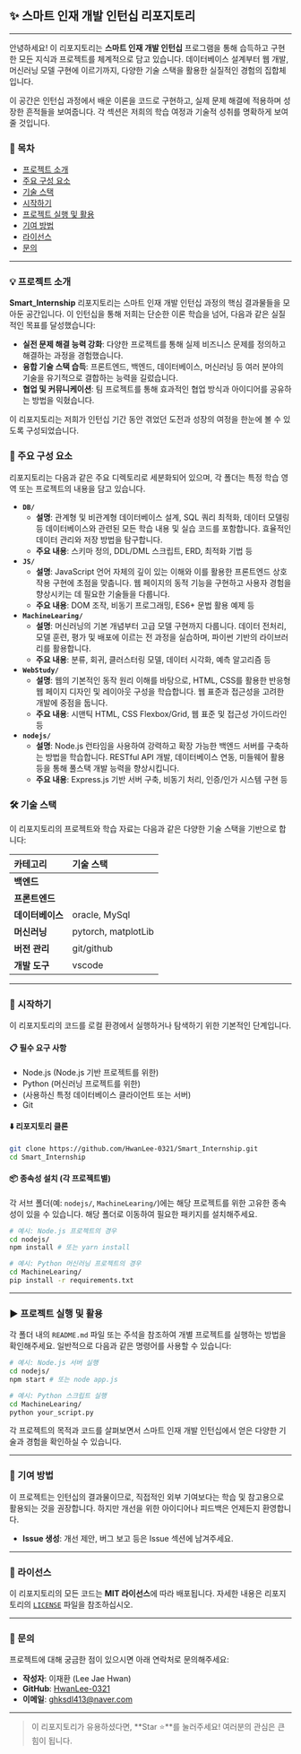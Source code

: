 ## ✨ 스마트 인재 개발 인턴십 리포지토리

-----

안녕하세요\! 이 리포지토리는 **스마트 인재 개발 인턴십** 프로그램을 통해 습득하고 구현한 모든 지식과 프로젝트를 체계적으로 담고 있습니다. 데이터베이스 설계부터 웹 개발, 머신러닝 모델 구현에 이르기까지, 다양한 기술 스택을 활용한 실질적인 경험의 집합체입니다.

이 공간은 인턴십 과정에서 배운 이론을 코드로 구현하고, 실제 문제 해결에 적용하며 성장한 흔적들을 보여줍니다. 각 섹션은 저희의 학습 여정과 기술적 성취를 명확하게 보여줄 것입니다.

### 🚀 목차

  - [프로젝트 소개](https://www.google.com/search?q=%23-%ED%94%84%EB%A1%9C%EC%A0%9D%ED%8A%B8-%EC%86%8C%EA%B0%9C)
  - [주요 구성 요소](https://www.google.com/search?q=%23-%EC%A3%BC%EC%9A%94-%EA%B5%AC%EC%84%B1-%EC%9A%94%EC%86%8C)
  - [기술 스택](https://www.google.com/search?q=%23-%EA%B8%B0%EC%88%A0-%EC%8A%A4%ED%83%9D)
  - [시작하기](https://www.google.com/search?q=%23-%EC%8B%9C%EC%9E%91%ED%95%98%EA%B8%B0)
  - [프로젝트 실행 및 활용](https://www.google.com/search?q=%23-%ED%94%84%EB%A1%9C%EC%A0%9D%ED%8A%B8-%EC%8B%A4%ED%96%89-%EB%B0%8F-%ED%99%9C%EC%9A%A9)
  - [기여 방법](https://www.google.com/search?q=%23-%EA%B8%B0%EC%97%AC-%EB%B0%A9%EB%B2%95)
  - [라이선스](https://www.google.com/search?q=%23-%EB%9D%BC%EC%9D%B4%EC%84%A0%EC%8A%A4)
  - [문의](https://www.google.com/search?q=%23-%EB%AC%B8%EC%9D%98)

-----

### 💡 프로젝트 소개

**Smart\_Internship** 리포지토리는 스마트 인재 개발 인턴십 과정의 핵심 결과물들을 모아둔 공간입니다. 이 인턴십을 통해 저희는 단순한 이론 학습을 넘어, 다음과 같은 실질적인 목표를 달성했습니다:

  * **실전 문제 해결 능력 강화**: 다양한 프로젝트를 통해 실제 비즈니스 문제를 정의하고 해결하는 과정을 경험했습니다.
  * **융합 기술 스택 습득**: 프론트엔드, 백엔드, 데이터베이스, 머신러닝 등 여러 분야의 기술을 유기적으로 결합하는 능력을 길렀습니다.
  * **협업 및 커뮤니케이션**: 팀 프로젝트를 통해 효과적인 협업 방식과 아이디어를 공유하는 방법을 익혔습니다.

이 리포지토리는 저희가 인턴십 기간 동안 겪었던 도전과 성장의 여정을 한눈에 볼 수 있도록 구성되었습니다.

### 📂 주요 구성 요소

리포지토리는 다음과 같은 주요 디렉토리로 세분화되어 있으며, 각 폴더는 특정 학습 영역 또는 프로젝트의 내용을 담고 있습니다.

  * **`DB/`**
      * **설명**: 관계형 및 비관계형 데이터베이스 설계, SQL 쿼리 최적화, 데이터 모델링 등 데이터베이스와 관련된 모든 학습 내용 및 실습 코드를 포함합니다. 효율적인 데이터 관리와 저장 방법을 탐구합니다.
      * **주요 내용**: 스키마 정의, DDL/DML 스크립트, ERD, 최적화 기법 등
  * **`JS/`**
      * **설명**: JavaScript 언어 자체의 깊이 있는 이해와 이를 활용한 프론트엔드 상호작용 구현에 초점을 맞춥니다. 웹 페이지의 동적 기능을 구현하고 사용자 경험을 향상시키는 데 필요한 기술들을 다룹니다.
      * **주요 내용**: DOM 조작, 비동기 프로그래밍, ES6+ 문법 활용 예제 등
  * **`MachineLearing/`**
      * **설명**: 머신러닝의 기본 개념부터 고급 모델 구현까지 다룹니다. 데이터 전처리, 모델 훈련, 평가 및 배포에 이르는 전 과정을 실습하며, 파이썬 기반의 라이브러리를 활용합니다.
      * **주요 내용**: 분류, 회귀, 클러스터링 모델, 데이터 시각화, 예측 알고리즘 등
  * **`WebStudy/`**
      * **설명**: 웹의 기본적인 동작 원리 이해를 바탕으로, HTML, CSS를 활용한 반응형 웹 페이지 디자인 및 레이아웃 구성을 학습합니다. 웹 표준과 접근성을 고려한 개발에 중점을 둡니다.
      * **주요 내용**: 시맨틱 HTML, CSS Flexbox/Grid, 웹 표준 및 접근성 가이드라인 등
  * **`nodejs/`**
      * **설명**: Node.js 런타임을 사용하여 강력하고 확장 가능한 백엔드 서버를 구축하는 방법을 학습합니다. RESTful API 개발, 데이터베이스 연동, 미들웨어 활용 등을 통해 풀스택 개발 능력을 향상시킵니다.
      * **주요 내용**: Express.js 기반 서버 구축, 비동기 처리, 인증/인가 시스템 구현 등

### 🛠️ 기술 스택

이 리포지토리의 프로젝트와 학습 자료는 다음과 같은 다양한 기술 스택을 기반으로 합니다:

| 카테고리     | 기술 스택                                                                 |
| :----------- | :------------------------------------------------------------------------ |
| **백엔드** |   |
| **프론트엔드** |    |
| **데이터베이스** | oracle, MySql |
| **머신러닝** |  pytorch, matplotLib |
| **버전 관리** | git/github  |
| **개발 도구** | vscode |

-----

### 🚀 시작하기

이 리포지토리의 코드를 로컬 환경에서 실행하거나 탐색하기 위한 기본적인 단계입니다.

#### 📋 필수 요구 사항

  * Node.js (Node.js 기반 프로젝트를 위한)
  * Python (머신러닝 프로젝트를 위한)
  * (사용하신 특정 데이터베이스 클라이언트 또는 서버)
  * Git

#### ⬇️ 리포지토리 클론

```bash
git clone https://github.com/HwanLee-0321/Smart_Internship.git
cd Smart_Internship
```

#### 📦 종속성 설치 (각 프로젝트별)

각 서브 폴더(예: `nodejs/`, `MachineLearing/`)에는 해당 프로젝트를 위한 고유한 종속성이 있을 수 있습니다. 해당 폴더로 이동하여 필요한 패키지를 설치해주세요.

```bash
# 예시: Node.js 프로젝트의 경우
cd nodejs/
npm install # 또는 yarn install

# 예시: Python 머신러닝 프로젝트의 경우
cd MachineLearing/
pip install -r requirements.txt
```

-----

### ▶️ 프로젝트 실행 및 활용

각 폴더 내의 `README.md` 파일 또는 주석을 참조하여 개별 프로젝트를 실행하는 방법을 확인해주세요. 일반적으로 다음과 같은 명령어를 사용할 수 있습니다:

```bash
# 예시: Node.js 서버 실행
cd nodejs/
npm start # 또는 node app.js

# 예시: Python 스크립트 실행
cd MachineLearing/
python your_script.py
```

각 프로젝트의 목적과 코드를 살펴보면서 스마트 인재 개발 인턴십에서 얻은 다양한 기술과 경험을 확인하실 수 있습니다.

-----

### 🤝 기여 방법

이 프로젝트는 인턴십의 결과물이므로, 직접적인 외부 기여보다는 학습 및 참고용으로 활용되는 것을 권장합니다. 하지만 개선을 위한 아이디어나 피드백은 언제든지 환영합니다.

-  **Issue 생성**: 개선 제안, 버그 보고 등은 Issue 섹션에 남겨주세요.

-----

### 📄 라이선스

이 리포지토리의 모든 코드는 **MIT 라이선스**에 따라 배포됩니다. 자세한 내용은 리포지토리의 [`LICENSE`](https://www.google.com/search?q=%5Bhttps://github.com/HwanLee-0321/Smart_Internship/blob/main/LICENSE%5D\(https://github.com/HwanLee-0321/Smart_Internship/blob/main/LICENSE\)) 파일을 참조하십시오.

-----

### 📧 문의

프로젝트에 대해 궁금한 점이 있으시면 아래 연락처로 문의해주세요:

  * **작성자**: 이재환 (Lee Jae Hwan)
  * **GitHub**: [HwanLee-0321](https://www.google.com/search?q=https://github.com/HwanLee-0321)
  * **이메일**: ghksdl413@naver.com
-----

> 이 리포지토리가 유용하셨다면, **Star ⭐**를 눌러주세요\! 여러분의 관심은 큰 힘이 됩니다.